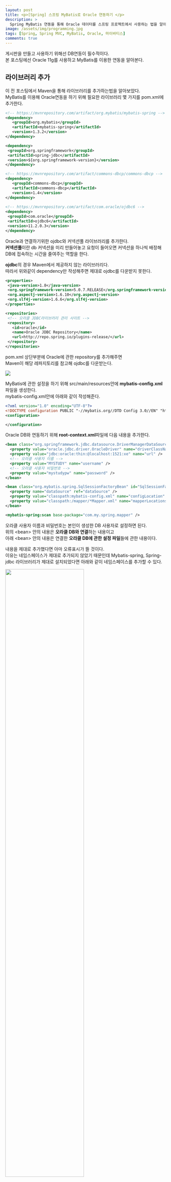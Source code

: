 ```yaml
---
layout: post
title: <p>[Spring] 스프링 MyBatis로 Oracle 연동하기 </p>
description: >
  Spring MyBatis 연동을 통해 Oracle 데이터를 스프링 프로젝트에서 사용하는 법을 알아본다.
image: /assets/img/programming.jpg
tags: [Spring, Spring MVC, MyBatis, Oracle, 마이바티스]
comments: true
---
```

<head>
  <link rel="stylesheet" type="text/css" href="../../assets/css/obsidian.css" />
</head>
 
 게시판을 만들고 사용하기 위해선 DB연동이 필수적이다.<br>
 본 포스팅에선 Oracle 11g를 사용하고 MyBatis를 이용한 연동을 알아본다.

## 라이브러리 추가
 
 이 전 포스팅에서 Maven을 통해 라이브러리를 추가하는법을 알아보았다.<br>
 MyBatis를 이용해 Oracle연동을 하기 위해 필요한 라이브러리 몇 가지를 pom.xml에 추가한다.

 ~~~xml
 <!-- https://mvnrepository.com/artifact/org.mybatis/mybatis-spring -->
<dependency>
    <groupId>org.mybatis</groupId>
    <artifactId>mybatis-spring</artifactId>
    <version>1.3.2</version>
</dependency>

<dependency>
  <groupId>org.springframework</groupId>
  <artifactId>spring-jdbc</artifactId>
  <version>${org.springframework-version}</version>
</dependency>

<!-- https://mvnrepository.com/artifact/commons-dbcp/commons-dbcp -->
<dependency>
    <groupId>commons-dbcp</groupId>
    <artifactId>commons-dbcp</artifactId>
    <version>1.4</version>
</dependency>
  
<!-- https://mvnrepository.com/artifact/com.oracle/ojdbc6 -->
<dependency>
  <groupId>com.oracle</groupId>
  <artifactId>ojdbc6</artifactId>
  <version>11.2.0.3</version>
</dependency>
 ~~~

 Oracle과 연결하기위한 ojdbc와 커넥션풀 라이브러리를 추가한다.<br>
 **커넥션풀**이란 db 커넥션을 미리 만들어놓고 요청이 들어오면 커넥션을 하나씩 배정해<br>
 DB에 접속하는 시간을 줄여주는 역할을 한다.

 **ojdbc**의 경우 Maven에서 제공하지 않는 라이브러리다.<br>
 따라서 위와같이 dependency만 작성해주면 제대로 ojdbc를 다운받지 못한다.

 ~~~xml
<properties>
  <java-version>1.8</java-version>
  <org.springframework-version>5.0.7.RELEASE</org.springframework-version>
  <org.aspectj-version>1.6.10</org.aspectj-version>
  <org.slf4j-version>1.6.6</org.slf4j-version>
</properties>

<repositories>
  <!-- 오라클 JDBC라이브러리 관리 사이트 -->
  <repository>
    <id>oracle</id>
    <name>Oracle JDBC Repository</name>
    <url>http://repo.spring.io/plugins-release/</url>
  </repository>
</repositories>
 ~~~

 pom.xml 상단부분에 Oracle에 관한 repository를 추가해주면<br>
 Maven이 해당 레파지토리를 참고해 ojdbc를 다운받는다.

<img src="/assets/img/spring/oracle.png">

 MyBatis에 관한 설정을 하기 위해 src/main/resources안에 **mybatis-config.xml**파일을 생성한다.<br>
 mybatis-config.xml안에 아래와 같이 작성해준다.

~~~xml
<?xml version="1.0" encoding="UTF-8"?>
<!DOCTYPE configuration PUBLIC "-//mybatis.org//DTD Config 3.0//EN" "http://mybatis.org/dtd/mybatis-3-config.dtd">
<configuration>

</configuration>
~~~

Oracle DB와 연동하기 위해 **root-context.xml**파일에 다음 내용을 추가한다.

~~~xml
<bean class="org.springframework.jdbc.datasource.DriverManagerDataSource" id="dataSource">
  <property value="oracle.jdbc.driver.OracleDriver" name="driverClassName" />
  <property value="jdbc:oracle:thin:@localhost:1521:xe" name="url" />
  <!-- 오라클 사용자 이름 -->
  <property value="MYSTUDY" name="username" />
  <!-- 오라클 사용자 비밀번호 -->
  <property value="mystudypw" name="password" />
</bean>

<bean class="org.mybatis.spring.SqlSessionFactoryBean" id="SqlSessionFactory">
  <property name="dataSource" ref="dataSource" />
  <property value="classpath:mybatis-config.xml" name="configLocation" />
  <property value="classpath:/mapper/*Mapper.xml" name="mapperLocations" />
</bean>

<mybatis-spring:scan base-package="com.my.spring.mapper" />
~~~

오라클 사용자 이름과 비밀번호는 본인이 생성한 DB 사용자로 설정하면 된다.<br>
위의 &lt;bean&gt; 안의 내용은 **오라클 DB와 연결**하는 내용이고<br>
아래 &lt;bean&gt; 안의 내용은 연결한 **오라클 DB에 관한 설정 파일**들에 관한 내용이다.

내용을 제대로 추가했다면 아마 오류표시가 뜰 것이다. <br>
이유는 네임스페이스가 제대로 추가되지 않았기 때문인데 Mybatis-spring, Spring-jdbc 라이브러리가 제대로 설치되었다면 아래와 같이 네임스페이스를 추가할 수 있다.

<img src="/assets/img/spring/oracle2.png" width="70%">

root-context.xml을 키고 하단에 Namespaces탭을 클릭하면 위와같은 화면이 나온다.<br>
여기서 mybatis-spring을 체크하고 저장하면 된다.

## MVC 모델 설계

 이제 기본적인 설정에 관한 내용은 끝났다.<br>
 MVC 모델에 맞게 프로젝트 내부를 구성하는 과정이다. 천천히 따라온다면 어렵지 않을것이다.

<img src="/assets/img/spring/oracle4.png">

 우선 com.my.spring.mapper 패키지(root-context.xml에 정의된 경로)를 생성한 후 BoardMapper.java **인터페이스**를 만든다.

<img src="/assets/img/spring/oracle3.png">

 src/main/resources 안에 **mapper 폴더**를 만들고 그 안에 BoardMapper.xml파일을 생성한다.<br>
 이 경로 또한 root-context.xml안에 정의했다.

 ~~~xml
<?xml version="1.0" encoding="UTF-8"?>
<!DOCTYPE mapper PUBLIC "-//ibatis.apache.org//DTD Mapper 3.0//EN" "http://ibatis.apache.org/dtd/ibatis-3-mapper.dtd">
<mapper namespace="com.my.spring.mapper.BoardMapper">
		
	
</mapper>
~~~

BoardMapper.xml안에 위 내용을 작성해준다.<br>
중요한 점은 <u><b>namespace</b> 내용에 위에 생성한 클래스 경로를 정확하게 작성</u>해 주어야 한다.

<img src="/assets/img/spring/oracle5.png">

다음으로 com.my.spring.service 패키지와 com.my.spring.service.impl 패키지를 생성한다.<br>
service 패키지엔 BoardService **인터페이스**를 생성하고 service.impl 패키지엔<br> 
생성한 BoardService 인터페이스를 상속받는 BoardServiceImpl **클래스**를 생성한다.

<img src="/assets/img/spring/oracle6.png">

com.my.spring.domain 패키지를 생성하고 BoardVO 클래스를 만들어준다.<br>
BoardVO엔 Oracle에서 생성한 **테이블에 대한 VO**가 작성된다.<br>
오라클에서 BOARD란 테이블을 다음과 같이 생성하였다.

<img src="/assets/img/spring/oracle7.png">

아래 DDL문을 복사해 사용해도 된다.

~~~sql
CREATE TABLE "BOARD" 
(	"SEQ" NUMBER(5,0), 
"TITLE" VARCHAR2(200 BYTE), 
"WRITER" VARCHAR2(20 BYTE), 
"CONTENT" VARCHAR2(2000 BYTE), 
"REGDATE" DATE DEFAULT SYSDATE, 
"CNT" NUMBER(5,0) DEFAULT 0, 
PRIMARY KEY ("SEQ")
) ;
~~~

BoardVO에 테이블에 맞게 아래 내용을 작성한다.

~~~java
package com.my.spring.domain;

import java.util.Date;

public class BoardVO {

	int seq, cnt;
	String title, writer, content;
	Date regdate;
	
}
~~~

위와 같이 작성해준 뒤

<img src="/assets/img/spring/oracle10.png">

우클릭 -> Source -> Generate Getters and Setters... 클릭

<img src="/assets/img/spring/oracle9.png" width="50%">

Select All 클릭한 뒤 OK를 클릭하면 자동으로 Getter와 Setter가 만들어진다.<br>
"lombok"이란 라이브러리를 사용해 어노테이션만 작성하는 방법이 있지만<br>
본 포스팅에선 다루지 않는다.

이제 sql문을 작성하고 데이터를 가져와 스프링과 연동하는 작업이 남아있다.<br>
포스팅이 너무 길어져 남은 내용은 다음 포스팅에서 알아본다.<br>
<a href="https://po9357.github.io/spring/2019-05-13-MyBatis_Oracle2/">다음 포스팅으로</a>
